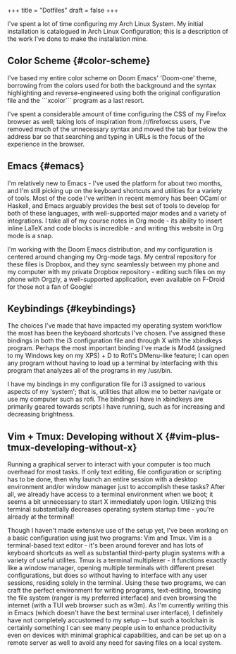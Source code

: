 +++
title = "Dotfiles"
draft = false
+++

I've spent a lot of time configuring my Arch Linux System.
My initial installation is catalogued in Arch Linux Configuration; this is a
description of the work I've done to make the installation mine.


## Color Scheme {#color-scheme}

I've based my entire color scheme on Doom Emacs' 'Doom-one' theme, borrowing
from the colors used for both the background and the syntax highlighting and
reverse-engineered using both the original configuration file and the
\`\`\`xcolor\`\`\` program as a last resort.

I've spent a considerable amount of time configuring the CSS of my Firefox
browser as well; taking lots of inspiration from /r/firefoxcss users, I've
removed much of the unnecessary syntax and moved the tab bar below the address
bar so that searching and typing in URLs is the focus of the experience in the
browser.


## Emacs {#emacs}

I'm relatively new to Emacs - I've used the platform for about two months, and
I'm still picking up on the keyboard shortcuts and utilities for a variety of
tools. Most of the code I've written in recent memory has been OCaml or Haskell,
and Emacs arguably provides the best set of tools to develop for both of these
languages, with well-supported major modes and a variety of integrations. I take
all of my course notes in Org mode - its ability to insert inline LaTeX and code
blocks is incredible - and writing this website in Org mode is a snap.

I'm working with the Doom Emacs distribution, and my configuration is centered
around changing my Org-mode tags. My central repository for these files is
Dropbox, and they sync seamlessly between my phone and my computer with my
private Dropbox repository - editing such files on my phone with Orgzly, a
well-supported application, even available on F-Droid for those not a fan of
Google!


## Keybindings {#keybindings}

The choices I've made that have impacted my operating system workflow the most
has been the keyboard shortcuts I've chosen. I've assigned these bindings in
both the i3 configuration file and through X with the xbindkeys program. Perhaps
the most important binding I've made is Mod4 (assigned to my Windows key on my
XPS) + D to Rofi's DMenu-like feature; I can open any program without having to
load up a terminal by interfacing with this program that analyzes all of the
programs in my /usr/bin.

I have my bindings in my configuration file for i3 assigned to various aspects
of my 'system'; that is, utilities that allow me to better navigate or use my
computer such as rofi. The bindings I have in xbindkeys are primarily geared
towards scripts I have running, such as for increasing and decreasing
brightness.


## Vim + Tmux: Developing without X {#vim-plus-tmux-developing-without-x}

Running a graphical server to interact with your computer is too much overhead
for most tasks. If only text editing, file configuration or scripting has to be
done, then why launch an entire session with a desktop environment and/or window
manager just to accomplish these tasks? After all, we already have access to a
terminal environment when we boot; it seems a bit unnecessary to start X
immediately upon login. Utilizing this terminal substantially decreases
operating system startup time - you're already at the terminal!

Though I haven't made extensive use of the setup yet, I've been working on a
basic configuration using just two programs: Vim and Tmux. Vim is a
terminal-based text editor - it's been around forever and has lots of keyboard
shortcuts as well as substantial third-party plugin systems with a variety of
useful utilites. Tmux is a terminal multiplexer - it functions exactly like a
window manager, opening multiple terminals with different preset configurations,
but does so without having to interface with any user sessions, residing solely
in the terminal. Using these two programs, we can craft the perfect environment
for writing programs, text-editing, browsing the file system (ranger is my
preferred interface) and even browsing the internet (with a TUI web browser such
as w3m). As I'm currently writing this in Emacs (which doesn't have the best
terminal user interface), I definitely have not completely accustomed to my
setup -- but such a toolchain is certainly something I can see many people usin
to enhance productivity even on devices with minimal graphical capabilities, and
can be set up on a remote server as well to avoid any need for saving files on a
local system.

